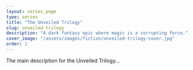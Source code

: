 ```yaml
---
layout: series_page
type: series 
title: "The Unveiled Trilogy"
slug: unveiled-trilogy
description: "A dark fantasy epic where magic is a corrupting force."
cover_image: "/assets/images/fiction/unveiled-trilogy-cover.jpg"
order: 1
---
```


The main description for the Unveiled Trilogy...
